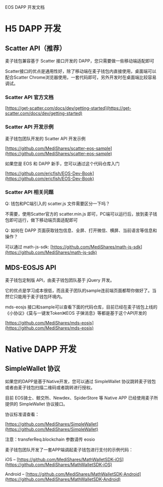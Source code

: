 EOS DAPP 开发文档

# H5 DAPP 开发

## Scatter API（推荐）

麦子钱包兼容基于 Scatter 接口开发的 DAPP，您只需要做一些移动端适配即可

Scatter接口的优点是通用性好，除了移动端在麦子钱包内直接使用，桌面端可以配合Scatter Chrome浏览器使用，一套代码即可，另外开发时在桌面端比较容易调试。

### Scatter API 官方文档

[https://get-scatter.com/docs/dev/getting-started](https://get-scatter.com/docs/dev/getting-started)

### Scatter API 开发示例

麦子钱包团队开发的 Scatter API 开发示例

[https://github.com/MediShares/scatter-eos-sample](https://github.com/MediShares/scatter-eos-sample)

如果您是 EOS 和 DAPP 新手，您可以通过这个代码仓库入门

[https://github.com/ericfish/EOS-Dev-Book](https://github.com/ericfish/EOS-Dev-Book)

### Scatter API 相关问题

Q: 钱包和PC端引入的 scatter.js 文件需要区分一下吗？

不需要，使用Scatter官方的 scatter.min.js 即可，PC端可以运行后，放到麦子钱包即可运行，做下移动端页面适配即可

Q: 如何在 DAPP 页面获取钱包信息、全屏、打开微信、横屏、当前语言等信息和操作？

可以通过 math-js-sdk: [https://github.com/MediShares/math-js-sdk](https://github.com/MediShares/math-js-sdk)

## MDS-EOSJS API

麦子钱包定制版 API，由麦子钱包团队基于 jQuery 开发。

它的优点是学习成本很低，而且麦子团队的sample连前端页面都帮你做好了。当然它只能用于麦子钱包环境内。

mds-eosjs 接口和sample可以查看下面的代码仓库，目前已经在麦子钱包上线的《小协议》《莫与一键发Token》《EOS 子弹消息》等都是基于这个API开发的

[https://github.com/MediShares/mds-eosjs](https://github.com/MediShares/mds-eosjs)

# Native DAPP 开发

## SimpleWallet 协议

如果您的DAPP是基于Native开发，您可以通过 SimpleWallet 协议跳转麦子钱包或者由麦子钱包扫描二维码或者跳转进行授权。

目前 EOS骑士、鲸交所、Newdex、SpiderStore 等 Native APP 已经使用麦子所提供的 SimpleWallet 协议接口。

协议标准请查看：

[https://github.com/MediShares/SimpleWallet](https://github.com/MediShares/SimpleWallet)

注意：transferReq.blockchain 参数请传 eosio

麦子钱包团队开发了一套APP端调起麦子钱包进行支付的示例代码：

iOS – [https://github.com/MediShares/MathWalletSDK-iOS](https://github.com/MediShares/MathWalletSDK-iOS)

Android – [https://github.com/MediShares/MathWalletSDK-Android](https://github.com/MediShares/MathWalletSDK-Android)

